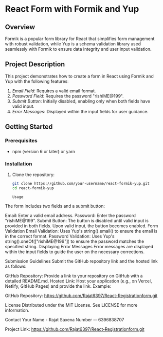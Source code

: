 # React Form with Formik and Yup

## Overview
Formik is a popular form library for React that simplifies form management with robust validation, while Yup is a schema validation library used seamlessly with Formik to ensure data integrity and user input validation.

## Project Description
This project demonstrates how to create a form in React using Formik and Yup with the following features:

1. *Email Field*: Requires a valid email format.
2. *Password Field*: Requires the password "rishiME@199".
3. *Submit Button*: Initially disabled, enabling only when both fields have valid input.
4. *Error Messages*: Displayed within the input fields for user guidance.

## Getting Started

### Prerequisites

- npm (version 6 or later) or yarn

### Installation

1. Clone the repository:
   ```sh
   git clone https://github.com/your-username/react-formik-yup.git
   cd react-formik-yup

   Usage
The form includes two fields and a submit button:

Email: Enter a valid email address.
Password: Enter the password "rishiME@199".
Submit Button: The button is disabled until valid input is provided in both fields. Upon valid input, the button becomes enabled.
Form Validation
Email Validation: Uses Yup's string().email() to ensure the email is in the correct format.
Password Validation: Uses Yup's string().oneOf(["rishiME@199"]) to ensure the password matches the specified string.
Displaying Error Messages
Error messages are displayed within the input fields to guide the user on the necessary corrections.

Submission Guidelines
Submit the GitHub repository link and the hosted link as follows:

GitHub Repository: Provide a link to your repository on GitHub with a detailed README.md.
Hosted Link: Host your application (e.g., on Vercel, Netlify, GitHub Pages) and provide the link.
Example:

GitHub Repository: https://github.com/Rajat6397/React-Registrationform.git

License
Distributed under the MIT License. See LICENSE for more information.

Contact
Your Name - Rajat Saxena
Number -- 6396838707

Project Link: https://github.com/Rajat6397/React-Registrationform.git
